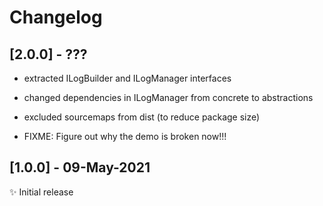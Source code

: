 # Changelog #

## [2.0.0] - ??? ##

- extracted ILogBuilder and ILogManager interfaces
- changed dependencies in ILogManager from concrete to abstractions
- excluded sourcemaps from dist (to reduce package size)

- FIXME: Figure out why the demo is broken now!!!

## [1.0.0] - 09-May-2021 ##

✨ Initial release
